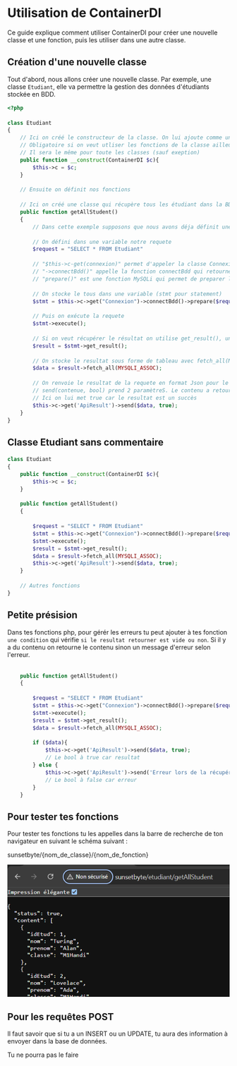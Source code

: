 # Utilisation de ContainerDI

Ce guide explique comment utiliser ContainerDI pour créer une nouvelle classe et une fonction, puis les utiliser dans une autre classe.

## Création d'une nouvelle classe

Tout d'abord, nous allons créer une nouvelle classe. Par exemple, une classe `Etudiant`, elle va permettre la gestion des données d'étudiants stockée en BDD.

```php
<?php

class Etudiant
{
    // Ici on créé le constructeur de la classe. On lui ajoute comme unique parametre "ContainerDI $c".
    // Obligatoire si on veut utliser les fonctions de la classe ailleur.
    // Il sera le même pour toute les classes (sauf exeption)
    public function __construct(ContainerDI $c){
        $this->c = $c;
    }

    // Ensuite on définit nos fonctions

    // Ici on créé une classe qui récupère tous les étudiant dans la BDD
    public function getAllStudent()
    {
        // Dans cette exemple supposons que nous avons déja définit une classe de connexion et sa fonction connectBdd() avec MySQLi.

        // On défini dans une variable notre requete
        $request = "SELECT * FROM Etudiant"

        // "$this->c-get(connexion)" permet d'appeler la classe Connexion
        // "->connectBdd()" appelle la fonction connectBdd qui retourne un objet de type MySQLi nous donnant acces aux fonction MySQLi.
        // "prepare()" est une fonction MySQLi qui permet de preparer la requete qu'on lui met en parametre (ici la variable $request)
        
        // On stocke le tous dans une variable (stmt pour statement)
        $stmt = $this->c->get("Connexion")->connectBdd()->prepare($request);
        
        // Puis on exécute la requete
        $stmt->execute();

        // Si on veut récupérer le résultat on utilise get_result(), une fonction MySQLi et on stocke la valeur dans une variable
        $result = $stmt->get_result();

        // On stocke le resultat sous forme de tableau avec fetch_all(MYSQLI_ASSOC), une fonction MySQLi qui retourne le resultat de get_result() sous forme de tableau.
        $data = $result->fetch_all(MYSQLI_ASSOC);

        // On renvoie le resultat de la requete en format Json pour le VueJS avec la fonction send() de ApiResult.
        // send(contenue, bool) prend 2 paramètreS. Le contenu a retourner + un booléen (true ou false) 
        // Ici on lui met true car le resultat est un succès 
        $this->c->get('ApiResult')->send($data, true);
    }
}
```

## Classe Etudiant sans commentaire

```php
class Etudiant
{
    public function __construct(ContainerDI $c){
        $this->c = $c;
    }

    public function getAllStudent()
    {

        $request = "SELECT * FROM Etudiant"
        $stmt = $this->c->get("Connexion")->connectBdd()->prepare($request);
        $stmt->execute();
        $result = $stmt->get_result();
        $data = $result->fetch_all(MYSQLI_ASSOC);
        $this->c->get('ApiResult')->send($data, true);
    }

    // Autres fonctions
}
```

## Petite présision

Dans tes fonctions php, pour gérér les erreurs tu peut ajouter à tes fonction `une condition` qui vérifie `si le resultat retourner est vide ou non`. Si il y a du contenu on retourne le contenu sinon un message d'erreur selon l'erreur.

```php

    public function getAllStudent()
    {

        $request = "SELECT * FROM Etudiant"
        $stmt = $this->c->get("Connexion")->connectBdd()->prepare($request);
        $stmt->execute();
        $result = $stmt->get_result();
        $data = $result->fetch_all(MYSQLI_ASSOC);

        if ($data){
            $this->c->get('ApiResult')->send($data, true);
            // Le bool à true car resultat
        } else {
            $this->c->get('ApiResult')->send('Erreur lors de la récupération des étudiants', false); 
            // Le bool à false car erreur
        }
    }

```

## Pour tester tes fonctions

Pour tester tes fonctions tu les appelles dans la barre de recherche de ton navigateur en suivant le schéma suivant :

sunsetbyte/{nom_de_classe}/{nom_de_fonction}

![Texte alternatif](./assets/img/exemple.png)

## Pour les requêtes POST

Il faut savoir que si tu a un INSERT ou un UPDATE, tu aura des information à envoyer dans la base de données. 

Tu ne pourra pas le faire 